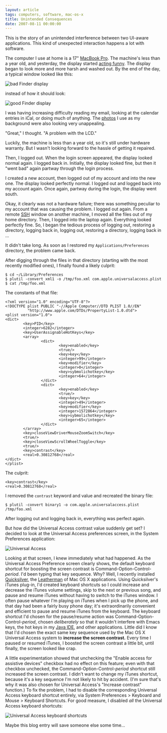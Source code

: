 ```yaml
---
layout: article
tags: computers, software, mac-os-x
title: Unintended Consequences
date: 2007-08-11 00:00:00
---
```


This is the story of an unintended interference between two
UI-aware applications. This kind of unexpected interaction happens
a lot with software.

The computer I use at home is a 17" [MacBook Pro][]. The machine's less
than a year old, and yesterday, the display started [acting funny][]. The
display began to look more and more harsh and washed out. By the end of the
day, a typical window looked like this:

![bad Finder display](/images/finder-bad.png)

instead of how it should look:

![good Finder display](/images/finder-good.png)

I was having increasing difficulty reading my email, looking at the
calendar entries in iCal, or doing much of anything. The [photos][] I use
as my background were also looking very unappealing.

"Great," I thought. "A problem with the LCD."

Luckily, the machine is less than a year old, so it's still under
hardware warranty. But I wasn't looking forward to the hassle of
getting it repaired.

Then, I logged out. When the login screen appeared, the display
looked normal again. I logged back in. Initially, the display
looked fine, but then it "went bad" again partway through the login
process.

I created a new account, then logged out of my account and into the
new one. The display looked perfectly normal. I logged out and
logged back into my account again. Once again, partway during the
login, the display went south.

Okay, it clearly was not a hardware failure; there was something peculiar
to my account that was causing the problem. I logged out again. From a
remote [SSH][] window on another machine, I moved all the files out of my
home directory. Then, I logged into the laptop again. Everything looked
perfectly fine. So, I began the tedious process of logging out, restoring a
directory, logging back in, logging out, restoring a directory, logging
back in ...

It didn't take long. As soon as I restored my
`Applications/Preferences` directory, the problem came back.

After digging through the files in that directory (starting with
the most recently modified ones), I finally found a likely
culprit:

    $ cd ~/Library/Preferences
    $ plutil -convert xml1 -o /tmp/foo.xml com.apple.universalaccess.plist
    $ cat /tmp/foo.xml

The constants of that file:

    <?xml version="1.0" encoding="UTF-8"?>
    <!DOCTYPE plist PUBLIC "-//Apple Computer//DTD PLIST 1.0//EN" 
              "http://www.apple.com/DTDs/PropertyList-1.0.dtd">
    <plist version="1.0">
    <dict>
            <key>PID</key>
            <integer>6282</integer>
            <key>UserAssignableHotKeys</key>
            <array>
                    <dict>
                            <key>enabled</key>
                            <true/>
                            <key>key</key>
                            <integer>99</integer>
                            <key>modifier</key>
                            <integer>0</integer>
                            <key>sybmolichotkey</key>
                            <integer>64</integer>
                    </dict>
                    <dict>
                            <key>enabled</key>
                            <true/>
                            <key>key</key>
                            <integer>49</integer>
                            <key>modifier</key>
                            <integer>1572864</integer>
                            <key>sybmolichotkey</key>
                            <integer>65</integer>
                    </dict>
            </array>
            <key>closeViewDriverMouseZoomSwitch</key>
            <true/>
            <key>closeViewScrollWheelToggle</key>
            <true/>
            <key>contrast</key>
            <real>0.30812768</real>
    </dict>
    </plist>

The culprit:

    <key>contrast</key>
    <real>0.30812768</real>

I removed the `contrast` keyword and value and recreated the binary file:

    $ plutil -convert binary1 -o com.apple.universalaccess.plist /tmp/foo.xml

After logging out and logging back in, everything was perfect
again.

But how did the Universal Access contrast value suddenly get set? I
decided to look at the Universal Access preferences screen, in the
System Preferences application:

![Universal Access](/images/universal-access.png)

Looking at that screen, I knew immediately what had happened. As the
Universal Access Preference screen clearly shows, the default keyboard
shortcut for boosting the screen contrast is
Command-Option-Control-*period*. I'd been typing that key sequence. Why?
Well, I recently installed [Quicksilver][], the [Leatherman][] of Mac OS X
applications. Using Quicksilver's iTunes plug-in, I'd created keyboard
shortcuts so I could increase and decrease the iTunes volume settings, skip
to the next or previous song, and pause and resume iTunes without having to
switch to the iTunes window. I often pause whatever I'm playing on iTunes
when I pick up the phone, and that day had been a fairly busy phone day;
it's extraordinarily convenient and efficient to pause and resume iTunes
from the keyboard. The keyboard shortcut I'd chosen for the pause/resume
action was Command-Option-Control-*period*, chosen *deliberately* so that
it wouldn't interfere with Emacs keys, the hot keys in my [Java IDE][], and
other applications. Little did I know that I'd chosen the exact same key
sequence used by the Mac OS X Universal Access system to **increase the
screen contrast.** Every time I paused or resumed iTunes, I boosted the
screen contrast a little bit, until finally, the screen looked like crap.

A little experimentation showed that unchecking the "Enable access
for assistive devices" checkbox had no effect on this feature; even
with that checkbox unchecked, the Command-Option-Control-*period*
shortcut still increased the screen contrast. I didn't want to
change my iTunes shortcut, because it's a key sequence I'm not
likely to hit by accident. (I'm sure that's why it was also chosen
for Universal Access's "Increase contrast" function.) To fix the
problem, I had to disable the corresponding Universal Access
keyboard shortcut entirely, via System Preferences &gt; Keyboard
and Mouse &gt; Keyboard Shortcuts. For good measure, I disabled
*all* the Universal Access keyboard shortcuts:

![Universal Access keyboard shortcuts](/images/keyboard-shortcuts.png)

Maybe this blog entry will save someone else some time...

[MacBook Pro]: http://www.apple.com/macbookpro/
[acting funny]: http://books.google.com/books?id=BzRfkR51i60C&amp;dq=%22acting+funny%22&amp;printsec=frontcover&amp;source=web&amp;ots=BGoE6aSChA&amp;sig=jgdJrGfy87AYu5kkU8mDNrdTyYQ
[photos]: http://www.clapper.org/bmc/photography/gallery/
[SSH]: http://www.openssh.org/
[Quicksilver]: http://quicksilver.blacktree.com/
[Leatherman]: http://www.leatherman.com/
[Java IDE]: http://www.netbeans.org/
